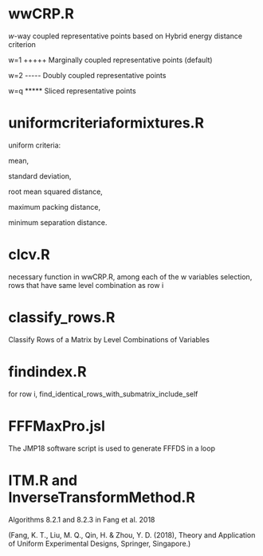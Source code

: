 # wwCRP.R
$w$-way coupled representative points based on Hybrid energy distance criterion

 w=1 +++++ Marginally coupled representative points (default)
 
 w=2 ----- Doubly coupled representative points
 
 w=q ***** Sliced representative points

# uniformcriteriaformixtures.R
uniform criteria: 

mean,

standard deviation, 

root mean squared distance,

maximum packing distance, 

minimum separation distance. 

# clcv.R    
necessary function in wwCRP.R, among each of the w variables selection, rows that have same level combination as row i

# classify_rows.R
 Classify Rows of a Matrix by Level Combinations of Variables
 
# findindex.R
 for row i, find_identical_rows_with_submatrix_include_self 

# FFFMaxPro.jsl
The JMP18 software script is used to generate FFFDS in a loop

# ITM.R and InverseTransformMethod.R
Algorithms 8.2.1 and 8.2.3 in Fang et al. 2018

(Fang, K. T., Liu, M. Q., Qin, H. & Zhou, Y. D. (2018), Theory and Application of Uniform
Experimental Designs, Springer, Singapore.)
